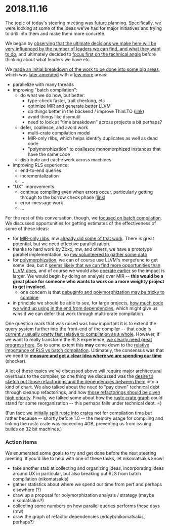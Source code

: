 # 2018.11.16

The topic of today's steering meeting was [future planning](https://rust-lang.zulipchat.com/#narrow/stream/131828-t-compiler/subject/steering.20meeting.202018-11-16/near/147822055). Specifically, we were looking at some of the ideas we've had for major initiatives and trying to drill into them and make them more concrete.

We began by [observing that the ultimate decisions we make here will be very influenced by the number of leaders we can find, and what they want to do](https://rust-lang.zulipchat.com/#narrow/stream/131828-t-compiler/subject/steering.20meeting.202018-11-16/near/147822224), and ultimately decided to [focus first on the technical angle](https://rust-lang.zulipchat.com/#narrow/stream/131828-t-compiler/subject/steering.20meeting.202018-11-16/near/147822373) before thinking about what leaders we have etc.

We [made an initial breakdown of the work to be done into some big areas](https://rust-lang.zulipchat.com/#narrow/stream/131828-t-compiler/subject/steering.20meeting.202018-11-16/near/147822529), which was [later amended](https://rust-lang.zulipchat.com/#narrow/stream/131828-t-compiler/subject/steering.20meeting.202018-11-16/near/147823187) with a [few more](https://rust-lang.zulipchat.com/#narrow/stream/131828-t-compiler/subject/steering.20meeting.202018-11-16/near/147823299) areas:

- parallelize with many threads
- improving "batch compilation":
  - do what we do now, but better:
    - type-check faster, trait checking, etc
    - optimize MIR and generate better LLVM
    - do things better in the backend / improve ThinLTO ([link](https://rust-lang.zulipchat.com/#narrow/stream/131828-t-compiler/subject/steering.20meeting.202018-11-16/near/147823284))
    - avoid things like dsymutil
    - need to look at "time breakdown" across projects a bit perhaps?
  - defer, coallesce, and avoid work
    - multi-crate compilation model
    - MIR-only rlibs, which helps identify duplicates as well as dead code
    - "polymorphization" to coallesce monomorphized instances that have the same code
  - distribute and cache work across machines
- improving RLS experience:
  - end-to-end queries
  - incrementalization
  - ...
- "UX" improvements
  - continue compiling even when errors occur, particularly getting through to the borrow check phase ([link](https://rust-lang.zulipchat.com/#narrow/stream/131828-t-compiler/subject/steering.20meeting.202018-11-16/near/147823465))
  - error-message work
  - ...
  
For the rest of this conversation, though, we [focused on batch compilation](https://rust-lang.zulipchat.com/#narrow/stream/131828-t-compiler/subject/steering.20meeting.202018-11-16/near/147823187). We discussed opportunities for getting estimates of the effectiveness of some of these ideas:

- for [MIR-only rlibs](https://github.com/rust-lang/rust/issues/38913), mw [already did some of that work](https://github.com/rust-lang/rust/issues/38913#issuecomment-369584928). There is great potential, but we need effective parallelization.
- thanks to hard work by Zoxc, mw, and others, we have a prototype parallel implementation, so [mw volunteered to gather some data](https://rust-lang.zulipchat.com/#narrow/stream/131828-t-compiler/subject/steering.20meeting.202018-11-16/near/147825002)
- for [polymorphization](https://rust-lang.zulipchat.com/#narrow/stream/131828-t-compiler/subject/steering.20meeting.202018-11-16/near/147823725), we can of course use LLVM's mergefunc to get some idea, but it [seems likely that we can find more opportunities than LLVM does](https://rust-lang.zulipchat.com/#narrow/stream/131828-t-compiler/subject/steering.20meeting.202018-11-16/near/147824096), and of course we would also [operate earlier](https://rust-lang.zulipchat.com/#narrow/stream/131828-t-compiler/subject/steering.20meeting.202018-11-16/near/147823876) so the impact is larger. We would  begin by doing an analysis over MIR -- **this would be a great place for someone who wants to work on a more weighty project to get involved**.
  - one concern is that [debuginfo and polymorphization may be tricky to combine](https://rust-lang.zulipchat.com/#narrow/stream/131828-t-compiler/subject/steering.20meeting.202018-11-16/near/147824173)
- in principle we should be able to see, for large projects, [how much code we wind up using in the end from dependencies](https://rust-lang.zulipchat.com/#narrow/stream/131828-t-compiler/subject/steering.20meeting.202018-11-16/near/147824478), which might give us wins if we can defer that work through multi-crate compilation

One question mark that was raised was how important it is to extend the query system further into the front-end of the compiler -- that code is [currently usually pretty fast relative to compilation as a whole](https://rust-lang.zulipchat.com/#narrow/stream/131828-t-compiler/subject/steering.20meeting.202018-11-16/near/147824592). However, if we want to really transform the RLS experience, [we clearly need great progress here](https://rust-lang.zulipchat.com/#narrow/stream/131828-t-compiler/subject/steering.20meeting.202018-11-16/near/147824733). So to some extent this **may** come down to the [relative importance of RLS vs batch compilation](https://rust-lang.zulipchat.com/#narrow/stream/131828-t-compiler/subject/steering.20meeting.202018-11-16/near/147824754). Ultimately, the consensus was that we need to [**measure and get a clear idea where we are spending our time**](https://rust-lang.zulipchat.com/#narrow/stream/131828-t-compiler/subject/steering.20meeting.202018-11-16/near/147824772) (shocker).

A lot of these topics we've discussed above will require major architectural overhauls to the compiler, so one thing we discussed was the [desire to sketch out those refactorings and the dependencies between them](https://rust-lang.zulipchat.com/#narrow/stream/131828-t-compiler/subject/steering.20meeting.202018-11-16/near/147824592) into a kind of chart. We also talked about the need to "pay down" technical debt through cleanup refactorings, and how [those refactorings should be given high priority](https://rust-lang.zulipchat.com/#narrow/stream/131828-t-compiler/subject/steering.20meeting.202018-11-16/near/147825118). Finally, we talked some about how the [rustc crate graph](https://rust-lang.zulipchat.com/#narrow/stream/131828-t-compiler/subject/steering.20meeting.202018-11-16/near/147825213) could stand for some reorganization -- this perhaps falls under technical debt. =)

(Fun fact: we [initially split rustc into crates](https://github.com/rust-lang/rust/pull/19002) not for compilation time but rather because -- shortly before 1.0 -- the memory usage for compiling and linking the rustc crate was exceeding 4GB, preventing us from issuing builds on 32 bit machines.)

### Action items

We enumerated some goals to try and get done before the next steering meeting. If you'd like to help with one of these tasks, let nikomatsakis know!

- take another stab at collecting and organizing ideas, incorporating ideas around UX in particular, but also breaking out RLS from batch compilation (nikomatsakis)
- gather statistics about where we spend our time from perf and perhaps elsewhere (?)
- draw up a proposal for polymorphization analysis / strategy (maybe nikomatsakis?)
- collecting some numbers on how parallel queries performs these days (mw)
- draw the graph of refactor dependencies (eddyb/nikomatsakis, perhaps?)

